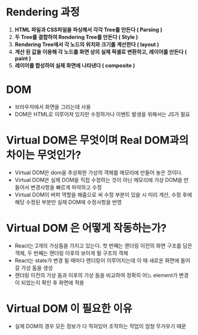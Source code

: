 # Rendering 과정

1. **HTML 파일과 CSS파일을 파싱해서 각각 Tree를 만든다 ( Parsing )**
2. **두 Tree를 결합하여 Rendering Tree를 만든다 ( Style )**
3. **Rendering Tree에서 각 노드의 위치와 크기를 계산한다 ( layout )**
4. **계산 된 값을 이용해 각 노드를 화면 상의 실제 픽셀로 변환하고, 레이어를 만든다 ( paint )**
5. **레이어를 합성하여 실제 화면에 나타낸다 ( composite )**

# DOM

- 브라우저에서 화면을 그리는데 사용
- DOM은 HTML로 이루어져 있지만 수정하거나 이벤트 발생을 위해서는 JS가 필요

# Virtual DOM은 무엇이며 Real DOM과의 차이는 무엇인가?

- Virtual DOM은 dom을 추상화한 가상의 객체를 메모리에 만들어 놓은 것이다.
- Virtual DOM은 실제 DOM을 직접 수정하는 것이 아닌 메모리에 가상 DOM을 만들어서 변경사항을 빠르게 파악하고 수정
- Virtual DOM이 버퍼 역할을 해줌으로 써 수정 부분이 있을 시 미리 계산, 수정 후에 해당 수정된 부분만 실제 DOM에 수정사항을 반영

# Virtual DOM 은 어떻게 작동하는가?

- React는 2개의 가상돔을 가지고 있는다. 첫 번째는 랜더링 이전의 화면 구조를 담은 객체, 두 번째는 랜더링 이후의 보이게 될 구조의 객체
- React는 state가 변경 될 때마다 렌더링이 이루어지는데 이 때 새로운 화면에 들어갈 가상 돔을 생성
- 랜더링 이전의 가상 돔과 이후의 가상 돔을 비교하여 정확히 어느 element가 변경이 되었는지 확인 후 화면에 적용

# Virtual DOM 이 필요한 이유

- 실제 DOM의 경우 모든 정보가 다 적혀있어 조작하는 작업이 엄청 무거우기 때문
